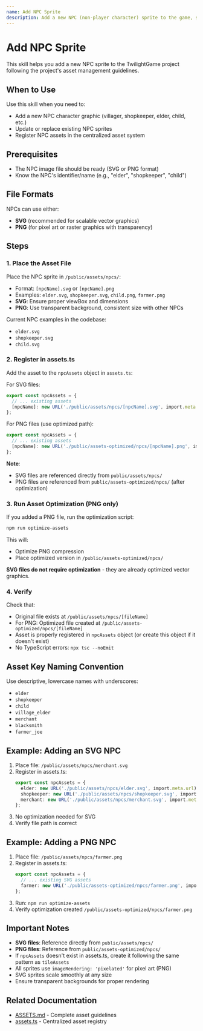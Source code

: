 ```yaml
---
name: Add NPC Sprite
description: Add a new NPC (non-player character) sprite to the game, supporting both SVG and PNG formats
---
```


# Add NPC Sprite

This skill helps you add a new NPC sprite to the TwilightGame project following the project's asset management guidelines.

## When to Use

Use this skill when you need to:
- Add a new NPC character graphic (villager, shopkeeper, elder, child, etc.)
- Update or replace existing NPC sprites
- Register NPC assets in the centralized asset system

## Prerequisites

- The NPC image file should be ready (SVG or PNG format)
- Know the NPC's identifier/name (e.g., "elder", "shopkeeper", "child")

## File Formats

NPCs can use either:
- **SVG** (recommended for scalable vector graphics)
- **PNG** (for pixel art or raster graphics with transparency)

## Steps

### 1. Place the Asset File

Place the NPC sprite in `/public/assets/npcs/`:
- Format: `[npcName].svg` or `[npcName].png`
- Examples: `elder.svg`, `shopkeeper.svg`, `child.png`, `farmer.png`
- **SVG**: Ensure proper viewBox and dimensions
- **PNG**: Use transparent background, consistent size with other NPCs

Current NPC examples in the codebase:
- `elder.svg`
- `shopkeeper.svg`
- `child.svg`

### 2. Register in assets.ts

Add the asset to the `npcAssets` object in `assets.ts`:

For SVG files:
```typescript
export const npcAssets = {
  // ... existing assets
  [npcName]: new URL('./public/assets/npcs/[npcName].svg', import.meta.url).href,
};
```

For PNG files (use optimized path):
```typescript
export const npcAssets = {
  // ... existing assets
  [npcName]: new URL('./public/assets-optimized/npcs/[npcName].png', import.meta.url).href,
};
```

**Note**:
- SVG files are referenced directly from `public/assets/npcs/`
- PNG files are referenced from `public/assets-optimized/npcs/` (after optimization)

### 3. Run Asset Optimization (PNG only)

If you added a PNG file, run the optimization script:

```bash
npm run optimize-assets
```

This will:
- Optimize PNG compression
- Place optimized version in `/public/assets-optimized/npcs/`

**SVG files do not require optimization** - they are already optimized vector graphics.

### 4. Verify

Check that:
- Original file exists at `/public/assets/npcs/[fileName]`
- For PNG: Optimized file created at `/public/assets-optimized/npcs/[fileName]`
- Asset is properly registered in `npcAssets` object (or create this object if it doesn't exist)
- No TypeScript errors: `npx tsc --noEmit`

## Asset Key Naming Convention

Use descriptive, lowercase names with underscores:
- `elder`
- `shopkeeper`
- `child`
- `village_elder`
- `merchant`
- `blacksmith`
- `farmer_joe`

## Example: Adding an SVG NPC

1. Place file: `/public/assets/npcs/merchant.svg`
2. Register in assets.ts:
   ```typescript
   export const npcAssets = {
     elder: new URL('./public/assets/npcs/elder.svg', import.meta.url).href,
     shopkeeper: new URL('./public/assets/npcs/shopkeeper.svg', import.meta.url).href,
     merchant: new URL('./public/assets/npcs/merchant.svg', import.meta.url).href,
   };
   ```
3. No optimization needed for SVG
4. Verify file path is correct

## Example: Adding a PNG NPC

1. Place file: `/public/assets/npcs/farmer.png`
2. Register in assets.ts:
   ```typescript
   export const npcAssets = {
     // ... existing SVG assets
     farmer: new URL('./public/assets-optimized/npcs/farmer.png', import.meta.url).href,
   };
   ```
3. Run: `npm run optimize-assets`
4. Verify optimization created `/public/assets-optimized/npcs/farmer.png`

## Important Notes

- **SVG files**: Reference directly from `public/assets/npcs/`
- **PNG files**: Reference from `public/assets-optimized/npcs/`
- If `npcAssets` doesn't exist in assets.ts, create it following the same pattern as `tileAssets`
- All sprites use `imageRendering: 'pixelated'` for pixel art (PNG)
- SVG sprites scale smoothly at any size
- Ensure transparent backgrounds for proper rendering

## Related Documentation

- [ASSETS.md](../../../docs/ASSETS.md) - Complete asset guidelines
- [assets.ts](../../../assets.ts) - Centralized asset registry
